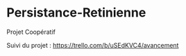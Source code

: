 # Persistance-Retinienne
Projet Coopératif 

Suivi du projet : https://trello.com/b/uSEdKVC4/avancement
